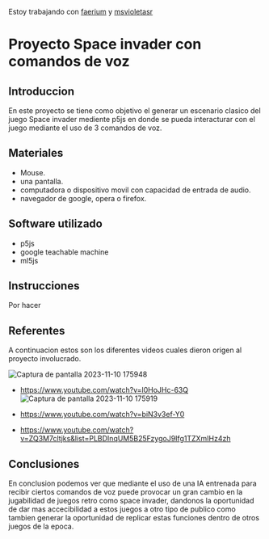Estoy trabajando con [faerium](https://github.com/faerium) y [msvioletasr](https://github.com/msvioletasr)
# Proyecto Space invader con comandos de voz

## Introduccion

En este proyecto se tiene como objetivo el generar un escenario clasico del juego Space invader mediente p5js en donde se pueda interacturar con el juego mediante el uso de 3 comandos de voz.

## Materiales
- Mouse.
- una pantalla.
- computadora o dispositivo movil con capacidad de entrada de audio.
- navegador de google, opera o firefox.

## Software utilizado
  - p5js
  - google teachable machine
  - ml5js

## Instrucciones

Por hacer

## Referentes

A continuacion estos son los diferentes videos cuales dieron origen al proyecto involucrado.

![Captura de pantalla 2023-11-10 175948](https://github.com/joaquinsuazo/audiv027-2023-2/assets/128074599/4510091f-0529-41bc-8bef-b157cc8ece82)

- https://www.youtube.com/watch?v=l0HoJHc-63Q
![Captura de pantalla 2023-11-10 175919](https://github.com/joaquinsuazo/audiv027-2023-2/assets/128074599/da6ad736-dcc5-40de-b978-9546ec14f9bb)

- https://www.youtube.com/watch?v=biN3v3ef-Y0
- https://www.youtube.com/watch?v=ZQ3M7cltjks&list=PLBDInqUM5B25FzygoJ9Ifg1TZXmIHz4zh

## Conclusiones

En conclusion podemos ver que mediante el uso de una IA entrenada para recibir ciertos comandos de voz puede provocar un gran cambio en la jugabilidad de juegos retro como space invader, dandonos la oportunidad de dar mas accecibilidad a estos juegos a otro tipo de publico como tambien generar la oportunidad de replicar estas funciones dentro de otros juegos de la epoca.



